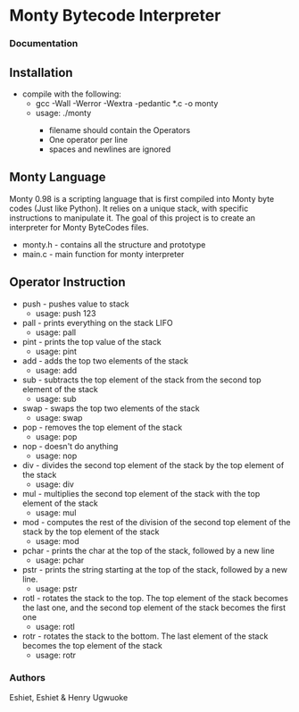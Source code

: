 # Monty Bytecode Interpreter

### Documentation

## Installation
- compile with the following:
  - gcc -Wall -Werror -Wextra -pedantic *.c -o monty
  - usage: ./monty <filename>
    - filename should contain the Operators
    - One operator per line
    - spaces and newlines are ignored


## Monty Language
Monty 0.98 is a scripting language that is first compiled into Monty byte codes (Just like Python). It relies on a unique stack, with specific instructions to manipulate it. The goal of this project is to create an interpreter for Monty ByteCodes files.

- monty.h - contains all the structure and prototype
- main.c - main function for monty interpreter


## Operator Instruction
- push - pushes value to stack
  - usage: push 123
- pall - prints everything on the stack LIFO
  - usage: pall
- pint - prints the top value of the stack
  - usage: pint
- add - adds the top two elements of the stack
  - usage: add
- sub - subtracts the top element of the stack from the second top element of the stack
  - usage: sub
- swap - swaps the top two elements of the stack
  - usage: swap
- pop - removes the top element of the stack
  - usage: pop
- nop - doesn't do anything
  - usage: nop
- div - divides the second top element of the stack by the top element of the stack
  - usage: div
- mul - multiplies the second top element of the stack with the top element of the stack
  - usage: mul
- mod - computes the rest of the division of the second top element of the stack by the top element of the stack
  - usage: mod
- pchar - prints the char at the top of the stack, followed by a new line
  - usage: pchar
- pstr - prints the string starting at the top of the stack, followed by a new line.
  - usage: pstr
- rotl - rotates the stack to the top. The top element of the stack becomes the last one, and the second top element of the stack becomes the first one
  - usage: rotl
- rotr - rotates the stack to the bottom. The last element of the stack becomes the top element of the stack
  - usage: rotr
### Authors
Eshiet, Eshiet
& Henry Ugwuoke